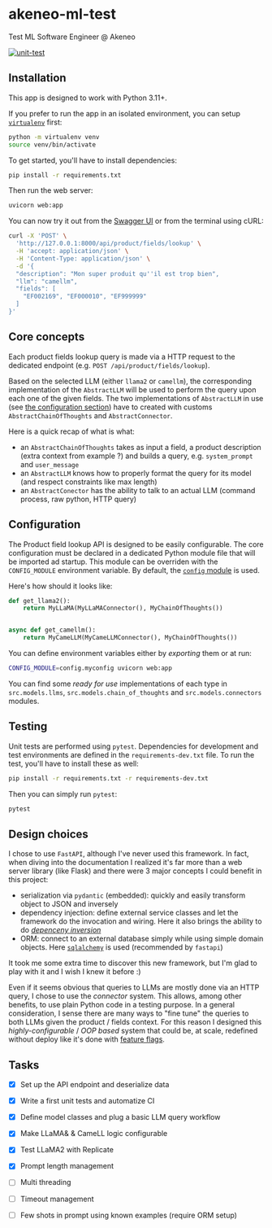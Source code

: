 # akeneo-ml-test

Test ML Software Engineer @ Akeneo

[![unit-test](https://github.com/pierrelemee/akeneo-ml-test/actions/workflows/unit-test.yml/badge.svg)](https://github.com/pierrelemee/akeneo-ml-test/actions/workflows/unit-test.yml)

## Installation

This app is designed to work with Python 3.11+.

If you prefer to run the app in an isolated environment, you can setup [`virtualenv`](https://virtualenv.pypa.io/en/latest/)
first:

```bash
python -m virtualenv venv
source venv/bin/activate
```

To get started, you'll have to install dependencies:

```bash
pip install -r requirements.txt
```

Then run the web server:
```bash
uvicorn web:app
```

You can now try it out from the [Swagger UI](http://127.0.0.1:8000/docs) or from the terminal using cURL:

```bash
curl -X 'POST' \
  'http://127.0.0.1:8000/api/product/fields/lookup' \
  -H 'accept: application/json' \
  -H 'Content-Type: application/json' \
  -d '{
  "description": "Mon super produit qu''il est trop bien",
  "llm": "camellm",
  "fields": [
    "EF002169", "EF000010", "EF999999"
  ]
}'

```

## Core concepts

Each product fields lookup query is made via a HTTP request to the dedicated endpoint (e.g. `POST /api/product/fields/lookup`).

Based on the selected LLM (either `llama2` or `camellm`), the corresponding implementation of the `AbstractLLM` will be
used to perform the query upon each one of the given fields. The two implementations of `AbstractLLM` in use
(see [the configuration section](#configuration)) have to created with customs `AbstractChainOfThoughts` and `AbstractConnector`.

Here is a quick recap of what is what:
* an `AbstractChainOfThoughts` takes as input a field, a product description (extra context from example ?) and builds a
query, e.g. `system_prompt` and `user_message`
* an `AbstractLLM` knows how to properly format the query for its model (and respect constraints like max length)
* an `AbstractConector` has the ability to talk to an actual LLM (command process, raw python, HTTP query)

## Configuration

The Product field lookup API is designed to be easily configurable. The core configuration must be declared in a
dedicated Python module file that will be imported ad startup. This module can be overriden with the `CONFIG_MODULE`
environment variable. By default, the [`config` module](config/example.py) is used.

Here's how should it looks like:

```py
def get_llama2():
    return MyLLaMA(MyLLaMAConnector(), MyChainOfThoughts())


async def get_camellm():
    return MyCameLLM(MyCameLLMConnector(), MyChainOfThoughts())
```

You can define environment variables either by _exporting_ them or at run:
```bash
CONFIG_MODULE=config.myconfig uvicorn web:app
```

You can find some _ready for use_ implementations of each type in `src.models.llms`, `src.models.chain_of_thoughts` and
`src.models.connectors` modules.

## Testing

Unit tests are performed using `pytest`. Dependencies for development and test environments are defined in the
`requirements-dev.txt` file. To run the test, you'll have to install these as well:

```bash
pip install -r requirements.txt -r requirements-dev.txt
```

Then you can simply run `pytest`:

```bash
pytest
```

## Design choices

I chose to use `FastAPI`, although I've never used this framework. In fact, when diving into the documentation I
realized it's far more than a web server library (like Flask) and there were 3 major concepts I could benefit in this
project:
* serialization via `pydantic` (embedded): quickly and easily transform object to JSON and inversely
* dependency injection: define external service classes and let the framework do the invocation and wiring. Here it also
brings the ability to do [_depenceny inversion_](https://en.wikipedia.org/wiki/Dependency_inversion_principle)
* ORM: connect to an external database simply while using simple domain objects. Here [`sqlalchemy`](https://www.sqlalchemy.org/)
is used (recommended by `fastapi`)

It took me some extra time to discover this new framework, but I'm glad to play with it and I wish I knew it before :)

Even if it seems obvious that queries to LLMs are mostly done via an HTTP query, I chose to use the _connector_ system.
This allows, among other benefits, to use plain Python code in a testing purpose. In a general consideration, I sense
there are many ways to "fine tune" the queries to both LLMs given the product / fields context. For this reason I
designed this _highly-configurable_ / _OOP based_ system that could be, at scale, redefined without deploy like it's
done with [feature flags](https://launchdarkly.com/blog/what-are-feature-flags/).

## Tasks

- [x] Set up the API endpoint and deserialize data
- [x] Write a first unit tests and automatize CI
- [x] Define model classes and plug a basic LLM query workflow
- [x] Make LLaMA& & CameLL logic configurable
- [x] Test LLaMA2 with Replicate
- [x] Prompt length management
- [ ] Multi threading
- [ ] Timeout management
- [ ] Few shots in prompt using known examples (require ORM setup)


